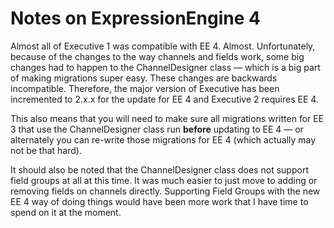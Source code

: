 # Notes on ExpressionEngine 4

Almost all of Executive 1 was compatible with EE 4. Almost. Unfortunately, because of the changes to the way channels and fields work, some big changes had to happen to the ChannelDesigner class — which is a big part of making migrations super easy. These changes are backwards incompatible. Therefore, the major version of Executive has been incremented to 2.x.x for the update for EE 4 and Executive 2 requires EE 4.

This also means that you will need to make sure all migrations written for EE 3 that use the ChannelDesigner class run **before** updating to EE 4 — or alternately you can re-write those migrations for EE 4 (which actually may not be that hard).

It should also be noted that the ChannelDesigner class does not support field groups at all at this time. It was much easier to just move to adding or removing fields on channels directly. Supporting Field Groups with the new EE 4 way of doing things would have been more work that I have time to spend on it at the moment.
